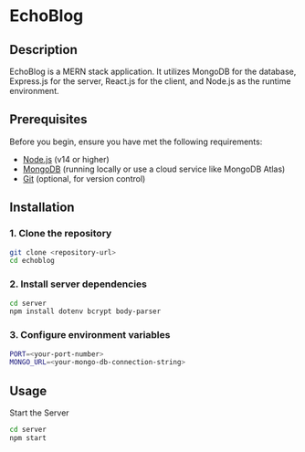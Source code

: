 # EchoBlog

## Description

EchoBlog is a MERN stack application. It utilizes MongoDB for the database, Express.js for the server, React.js for the client, and Node.js as the runtime environment.

## Prerequisites

Before you begin, ensure you have met the following requirements:

- [Node.js](https://nodejs.org/) (v14 or higher)
- [MongoDB](https://www.mongodb.com/) (running locally or use a cloud service like MongoDB Atlas)
- [Git](https://git-scm.com/) (optional, for version control)

## Installation

### 1. Clone the repository

```bash
git clone <repository-url>
cd echoblog
```

### 2. Install server dependencies

```bash
cd server
npm install dotenv bcrypt body-parser
```

### 3. Configure environment variables

```bash
PORT=<your-port-number>
MONGO_URL=<your-mongo-db-connection-string>
```

## Usage

Start the Server
```bash
cd server
npm start
```
